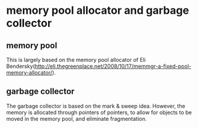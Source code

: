 # memory pool allocator and garbage collector

## memory pool
This is largely based on the memory pool allocator of Eli Bendersky(http://eli.thegreenplace.net/2008/10/17/memmgr-a-fixed-pool-memory-allocator/).

## garbage collector
The garbage collector is based on the mark & sweep idea. However, the memory is allocated through pointers of pointers, to allow
for objects to be moved in the memory pool, and eliminate fragmentation.
